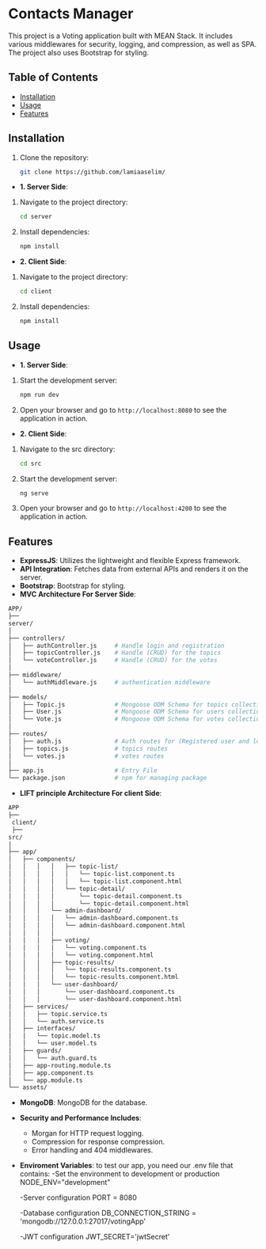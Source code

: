 # Contacts Manager

This project is a Voting application built with MEAN Stack. It includes various middlewares for security, logging, and compression, as well as SPA. The project also uses Bootstrap for styling.

## Table of Contents

- [Installation](#installation)
- [Usage](#usage)
- [Features](#features)

## Installation

1. Clone the repository:
   ```sh
   git clone https://github.com/lamiaaselim/
   ```

- **1. Server Side**:

1. Navigate to the project directory:
   ```sh
   cd server
   ```
2. Install dependencies:
   ```sh
   npm install
   ```

- **2. Client Side**:

1. Navigate to the project directory:
   ```sh
   cd client
   ```
2. Install dependencies:
   ```sh
   npm install
   ```

## Usage

- **1. Server Side**:

1. Start the development server:
   ```sh
   npm run dev
   ```
2. Open your browser and go to `http://localhost:8080` to see the application in action.

- **2. Client Side**:

1. Navigate to the src directory:
   ```sh
   cd src
   ```
1. Start the development server:
   ```sh
   ng serve
   ```
1. Open your browser and go to `http://localhost:4200` to see the application in action.

## Features

- **ExpressJS**: Utilizes the lightweight and flexible Express framework.
- **API Integration**: Fetches data from external APIs and renders it on the server.
- **Bootstrap**: Bootstrap for styling.
- **MVC Architecture For Server Side**:

```sh
APP/
├──
server/
│
├── controllers/
│   ├── authController.js     # Handle login and registration
│   ├── topicController.js    # Handle (CRUD) for the topics
│   └── voteController.js     # Handle (CRUD) for the votes
│
├── middleware/
│   └── authMiddleware.js     # authentication middleware
│
├── models/
│   ├── Topic.js              # Mongoose ODM Schema for topics collection
│   ├── User.js               # Mongoose ODM Schema for users collection
│   └── Vote.js               # Mongoose ODM Schema for votes collection
│
├── routes/
│   ├── auth.js               # Auth routes for (Registered user and logged in user)
│   ├── topics.js             # topics routes
│   └── votes.js              # votes routes
│
├── app.js                    # Entry File
└── package.json              # npm for managing package

```

- **LIFT principle Architecture For client Side**:

```sh
APP
├──
 client/
 ├──
src/
│
├── app/
│   ├── components/
│   │   │   │   ├── topic-list/
│   │   │   │   │   └── topic-list.component.ts
│   │   │   │   │   └── topic-list.component.html
│   │   │   │   └── topic-detail/
│   │   │   │       └── topic-detail.component.ts
│   │   │   │       └── topic-detail.component.html
│   │   │   └── admin-dashboard/
│   │   │   │   └── admin-dashboard.component.ts
│   │   │   │   └── admin-dashboard.component.html
│   │   │   │ 
│   │   │   ├── voting/
│   │   │   │   └── voting.component.ts
│   │   │   │   └── voting.component.html
│   │   │   ├── topic-results/
│   │   │   │   └── topic-results.component.ts
│   │   │   │   └── topic-results.component.html
│   │   │   └── user-dashboard/
│   │   │       └── user-dashboard.component.ts
│   │   │       └── user-dashboard.component.html
│   ├── services/
│   │   ├── topic.service.ts
│   │   └── auth.service.ts
│   ├── interfaces/
│   │   └── topic.model.ts
│   │   └── user.model.ts
│   ├── guards/
│   │   └── auth.guard.ts
│   ├── app-routing.module.ts
│   ├── app.component.ts
│   └── app.module.ts
└── assets/
```

- **MongoDB**: MongoDB for the database.
- **Security and Performance Includes**:

  - Morgan for HTTP request logging.
  - Compression for response compression.
  - Error handling and 404 middlewares.

- **Enviroment Variables**: to test our app, you need our .env file that contains:
  -Set the environment to development or production
  NODE_ENV="development"

  -Server configuration
  PORT = 8080

  -Database configuration
  DB_CONNECTION_STRING = 'mongodb://127.0.0.1:27017/votingApp'

  -JWT configuration
  JWT_SECRET='jwtSecret'
